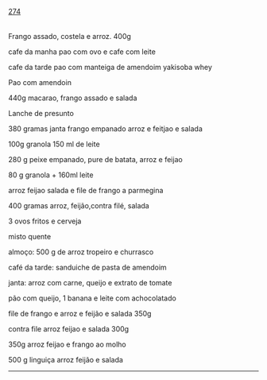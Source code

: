 [274](https://github.com/guilhermeprokisch/guilherme/issues/274) 
###### 

Frango assado, costela e arroz. 400g


cafe da manha pao com ovo e cafe com leite


cafe da tarde pao com manteiga de amendoim
yakisoba
whey


Pao com amendoin


440g macarao, frango assado e salada


Lanche de presunto


380 gramas janta frango empanado arroz e feitjao e salada


100g granola 150 ml de leite


280 g peixe empanado, pure de batata, arroz e feijao


80 g granola + 160ml leite


arroz feijao salada e file de frango a parmegina


400 gramas arroz, feijão,contra filé, salada


3 ovos fritos e cerveja


misto quente


almoço: 500 g de arroz tropeiro e churrasco


café da tarde: sanduiche de pasta de amendoim


janta: arroz com carne, queijo e extrato de tomate


pão com queijo, 1 banana e leite com achocolatado


file de frango e arroz e feijão e salada 350g


contra file arroz feijao e salada 300g


350g arroz feijao e frango ao molho


500 g linguiça arroz feijão e salada

-------------------------------------------------------------------------------

